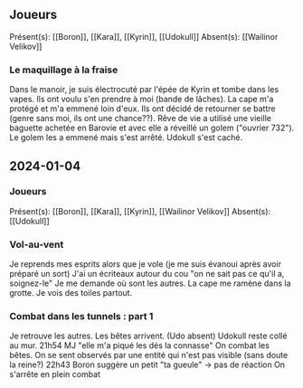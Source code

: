 ## Joueurs
Présent(s): [[Boron]], [[Kara]], [[Kyrin]], [[Udokull]]
Absent(s): [[Wailinor Velikov]]
### Le maquillage à la fraise
Dans le manoir, je suis électrocuté par l'épée de Kyrin et tombe dans les vapes. Ils ont voulu s'en prendre à moi (bande de lâches). La cape m'a protégé et m'a emmené loin d'eux.
Ils ont décidé de retourner se battre (genre sans moi, ils ont une chance??).
Rêve de vie a utilisé une vieille baguette achetée en Barovie et avec elle a réveillé un golem ("ouvrier 732").
Le golem les a emmené mais s'est arrêté. Udokull s'est caché.
## 2024-01-04
### Joueurs
Présent(s): [[Boron]], [[Kara]], [[Kyrin]], [[Wailinor Velikov]]
Absent(s): [[Udokull]]
### Vol-au-vent
Je reprends mes esprits alors que je vole (je me suis évanoui après avoir préparé un sort)
J'ai un écriteaux autour du cou "on ne sait pas ce qu'il a, soignez-le"
Je me demande où sont les autres. La cape me ramène dans la grotte. Je vois des toiles partout.
### Combat dans les tunnels : part 1
Je retrouve les autres. Les bêtes arrivent.
(Udo absent) Udokull reste collé au mur.
21h54 MJ "elle m'a piqué les dés la connasse"
On combat les bêtes.
On se sent observés par une entité qui n'est pas visible (sans doute la reine?)
22h43 Boron suggère un petit "ta gueule"
-> pas de réaction
On s'arrête en plein combat